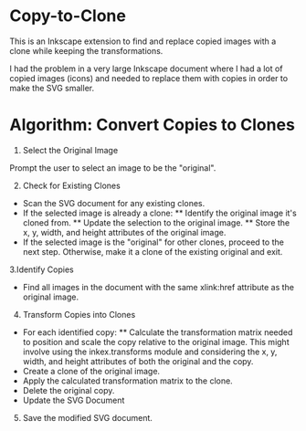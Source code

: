 # Copy-to-Clone
This is an Inkscape extension to find and replace copied images with a clone while keeping the transformations.

I had the problem in a very large Inkscape document where I had a lot of copied images (icons) and needed to replace them with copies in order to make the SVG smaller. 

# Algorithm: Convert Copies to Clones 

1. Select the Original Image

Prompt the user to select an image to be the "original".

2. Check for Existing Clones

* Scan the SVG document for any existing clones.
* If the selected image is already a clone:
** Identify the original image it's cloned from.
** Update the selection to the original image.
** Store the x, y, width, and height attributes of the original image.
* If the selected image is the "original" for other clones, proceed to the next step. Otherwise, make it a clone of the existing original and exit.

3.Identify Copies

* Find all images in the document with the same xlink:href attribute as the original image.

4. Transform Copies into Clones

* For each identified copy:
** Calculate the transformation matrix needed to position and scale the copy relative to the original image. This might involve using the inkex.transforms module and considering the x, y, width, and height attributes of both the original and the copy.
* Create a clone of the original image.
* Apply the calculated transformation matrix to the clone.
* Delete the original copy.
* Update the SVG Document

5. Save the modified SVG document.
